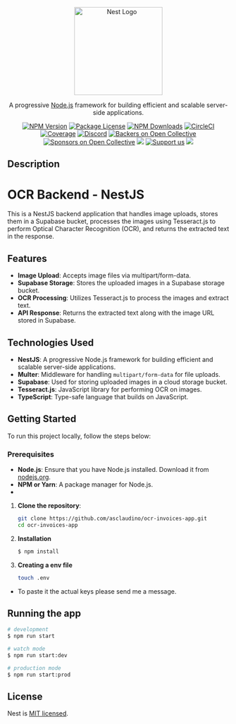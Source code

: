 <p align="center">
  <a href="http://nestjs.com/" target="blank"><img src="https://nestjs.com/img/logo-small.svg" width="200" alt="Nest Logo" /></a>
</p>

[circleci-image]: https://img.shields.io/circleci/build/github/nestjs/nest/master?token=abc123def456
[circleci-url]: https://circleci.com/gh/nestjs/nest

  <p align="center">A progressive <a href="http://nodejs.org" target="_blank">Node.js</a> framework for building efficient and scalable server-side applications.</p>
    <p align="center">
<a href="https://www.npmjs.com/~nestjscore" target="_blank"><img src="https://img.shields.io/npm/v/@nestjs/core.svg" alt="NPM Version" /></a>
<a href="https://www.npmjs.com/~nestjscore" target="_blank"><img src="https://img.shields.io/npm/l/@nestjs/core.svg" alt="Package License" /></a>
<a href="https://www.npmjs.com/~nestjscore" target="_blank"><img src="https://img.shields.io/npm/dm/@nestjs/common.svg" alt="NPM Downloads" /></a>
<a href="https://circleci.com/gh/nestjs/nest" target="_blank"><img src="https://img.shields.io/circleci/build/github/nestjs/nest/master" alt="CircleCI" /></a>
<a href="https://coveralls.io/github/nestjs/nest?branch=master" target="_blank"><img src="https://coveralls.io/repos/github/nestjs/nest/badge.svg?branch=master#9" alt="Coverage" /></a>
<a href="https://discord.gg/G7Qnnhy" target="_blank"><img src="https://img.shields.io/badge/discord-online-brightgreen.svg" alt="Discord"/></a>
<a href="https://opencollective.com/nest#backer" target="_blank"><img src="https://opencollective.com/nest/backers/badge.svg" alt="Backers on Open Collective" /></a>
<a href="https://opencollective.com/nest#sponsor" target="_blank"><img src="https://opencollective.com/nest/sponsors/badge.svg" alt="Sponsors on Open Collective" /></a>
  <a href="https://paypal.me/kamilmysliwiec" target="_blank"><img src="https://img.shields.io/badge/Donate-PayPal-ff3f59.svg"/></a>
    <a href="https://opencollective.com/nest#sponsor"  target="_blank"><img src="https://img.shields.io/badge/Support%20us-Open%20Collective-41B883.svg" alt="Support us"></a>
  <a href="https://twitter.com/nestframework" target="_blank"><img src="https://img.shields.io/twitter/follow/nestframework.svg?style=social&label=Follow"></a>
</p>
  <!--[![Backers on Open Collective](https://opencollective.com/nest/backers/badge.svg)](https://opencollective.com/nest#backer)
  [![Sponsors on Open Collective](https://opencollective.com/nest/sponsors/badge.svg)](https://opencollective.com/nest#sponsor)-->

## Description

# OCR Backend - NestJS

This is a NestJS backend application that handles image uploads, stores them in a Supabase bucket, processes the images using Tesseract.js to perform Optical Character Recognition (OCR), and returns the extracted text in the response.

## Features

- **Image Upload**: Accepts image files via multipart/form-data.
- **Supabase Storage**: Stores the uploaded images in a Supabase storage bucket.
- **OCR Processing**: Utilizes Tesseract.js to process the images and extract text.
- **API Response**: Returns the extracted text along with the image URL stored in Supabase.

## Technologies Used

- **NestJS**: A progressive Node.js framework for building efficient and scalable server-side applications.
- **Multer**: Middleware for handling `multipart/form-data` for file uploads.
- **Supabase**: Used for storing uploaded images in a cloud storage bucket.
- **Tesseract.js**: JavaScript library for performing OCR on images.
- **TypeScript**: Type-safe language that builds on JavaScript.

## Getting Started

To run this project locally, follow the steps below:

### Prerequisites

- **Node.js**: Ensure that you have Node.js installed. Download it from [nodejs.org](https://nodejs.org/).
- **NPM or Yarn**: A package manager for Node.js.
- 

1. **Clone the repository**:
   ```bash
   git clone https://github.com/asclaudino/ocr-invoices-app.git
   cd ocr-invoices-app
2. **Installation**
    ```bash
    $ npm install
    ```
3. **Creating a env file**
      ```bash
      touch .env
- To paste it the actual keys please send me a message.
   
## Running the app

```bash
# development
$ npm run start

# watch mode
$ npm run start:dev

# production mode
$ npm run start:prod
```
## License

Nest is [MIT licensed](LICENSE).
